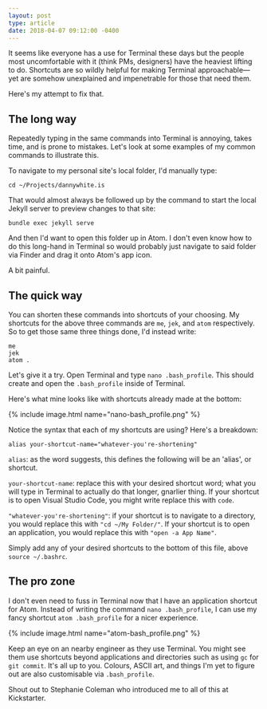 ```yaml
---
layout: post
type: article
date: 2018-04-07 09:12:00 -0400
---
```


It seems like everyone has a use for Terminal these days but the people most uncomfortable with it (think PMs, designers) have the heaviest lifting to do. Shortcuts are so wildly helpful for making Terminal approachable—yet are somehow unexplained and impenetrable for those that need them. 

Here's my attempt to fix that.

## The long way
Repeatedly typing in the same commands into Terminal is annoying, takes time, and is prone to mistakes. Let's look at some examples of my common commands to illustrate this.

To navigate to my personal site's local folder, I'd manually type:

```
cd ~/Projects/dannywhite.is
```

That would almost always be followed up by the command to start the local Jekyll server to preview changes to that site:

```
bundle exec jekyll serve
```

And then I'd want to open this folder up in Atom. I don't even know how to do this long-hand in Terminal so would probably just navigate to said folder via Finder and drag it onto Atom's app icon. 

A bit painful.


## The quick way
You can shorten these commands into shortcuts of your choosing. My shortcuts for the above three commands are `me`, `jek`, and `atom` respectively. So to get those same three things done, I'd instead write:

```
me
jek
atom .
```

Let's give it a try. Open Terminal and type `nano .bash_profile`. This should create and open the `.bash_profile` inside of Terminal.

Here's what mine looks like with shortcuts already made at the bottom:

{% include image.html name="nano-bash_profile.png" %}

Notice the syntax that each of my shortcuts are using? Here's a breakdown:

```
alias your-shortcut-name="whatever-you're-shortening"
```

`alias`: as the word suggests, this defines the following will be an 'alias', or shortcut.

`your-shortcut-name`: replace this with your desired shortcut word; what you will type in Terminal to actually do that longer, gnarlier thing. If your shortcut is to open Visual Studio Code, you might write replace this with `code`.

`"whatever-you're-shortening"`: if your shortcut is to navigate to a directory, you would replace this with `"cd ~/My Folder/"`. If your shortcut is to open an application, you would replace this with `"open -a App Name"`.

Simply add any of your desired shortcuts to the bottom of this file, above `source ~/.bashrc`.


## The pro zone
I don't even need to fuss in Terminal now that I have an application shortcut for Atom. Instead of writing the command `nano .bash_profile`, I can use my fancy shortcut `atom .bash_profile` for a nicer experience.

{% include image.html name="atom-bash_profile.png" %}

Keep an eye on an nearby engineer as they use Terminal. You might see them use shortcuts beyond applications and directories such as using `gc` for `git commit`. It's all up to you. Colours, ASCII art, and things I'm yet to figure out are also customisable via `.bash_profile`.

Shout out to Stephanie Coleman who introduced me to all of this at Kickstarter.
